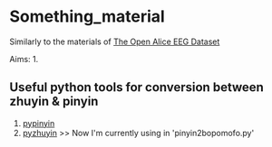# Something_material
Similarly to the materials of [The Open Alice EEG Dataset](https://openneuro.org/datasets/ds002322/versions/1.0.4)

Aims:
1. 



## Useful python tools for conversion between zhuyin & pinyin
1. [pypinyin](https://www.readfog.com/a/1679197351046123520)
2. [pyzhuyin](https://pypi.org/project/pyzhuyin/) >> Now I'm currently using in 'pinyin2bopomofo.py'
